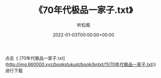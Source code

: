 ﻿---
title:  《70年代极品一家子.txt》
date:   2022-01-03T00:00:00+00:00
author: 听松阁
layout: post
permalink: /70年代极品一家子/
categories: 小说
tags: [小说]
---

点击《 [70年代极品一家子.txt](<a href="http://img.660000.xyz/bookstukust/book/bntxt/11/70" target=_blank>http://img.660000.xyz/bookstukust/book/bntxt/11/70年代极品一家子.txt)》进行下载